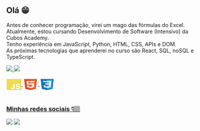 ## Olá 😁
Antes de conhecer programação, virei um mago das fórmulas do Excel.<br>
Atualmente, estou cursando Desenvolvimento de Software (Intensivo) da Cubos Academy.<br>
Tenho experiência em JavaScript, Python, HTML, CSS, APIs e DOM.<br>
As próximas tecnologias que aprenderei no curso são React, SQL, noSQL e TypeScript.

 <div>
   <a href="https://github.com/thiago-granja">
   <img height="180em" src="https://github-readme-stats.vercel.app/api?username=thiago-granja&show_icons=true&theme=tokyonight&include_all_commits=true&count_private=true"/>
   <img height="180em" src="https://github-readme-stats.vercel.app/api/top-langs/?username=thiago-granja&layout=compact&langs_count=6&theme=omni"/>

</div>
<div style="display: inline_block"><br>
  <img align="center" alt="Js" height="30" width="40" src="https://raw.githubusercontent.com/devicons/devicon/master/icons/javascript/javascript-plain.svg">
  <img align="center" alt="HTML" height="30" width="40" src="https://raw.githubusercontent.com/devicons/devicon/master/icons/html5/html5-original.svg">
  <img align="center" alt="CSS" height="30" width="40" src="https://raw.githubusercontent.com/devicons/devicon/master/icons/css3/css3-original.svg">
</div>
 
 <br>
 
  ### Minhas redes sociais 👇🏼
 
<div> 
  <a href="https://instagram.com/thiagoaagranja" target="_blank"><img src="https://img.shields.io/badge/-Instagram-%23E4405F?style=for-the-badge&logo=instagram&logoColor=white" target="_blank"></a>
  <a href="https://www.linkedin.com/in/thiagoaagranja" target="_blank"><img src="https://img.shields.io/badge/-LinkedIn-%230077B5?style=for-the-badge&logo=linkedin&logoColor=white" target="_blank"></a>

</div>
